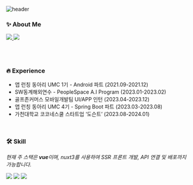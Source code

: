 ![header](https://capsule-render.vercel.app/api?type=waving&color=b7d5ac&height=250&section=header&text=Yooshin%20Kim&fontSize=80&fontColor=779c74&animation=fadeIn)

### ✨ About Me
<a href="https://usiny.notion.site/Yooshin-Kim-9b275fee8ef6485e85863684476d2b23" > 
  <img src="https://img.shields.io/badge/Portfolio-3b5534?style=flat&logo=notion&logoColor=white"/>
</a>
<a href="https://lamerry.tistory.com" > 
  <img src="https://img.shields.io/badge/Blog-dbead5?style=flat&logo=tistory&logoColor=white"/>
</a>

<br/><br/>

### 🔥 Experience 
- 앱 런칭 동아리 UMC 1기 - Android 파트 (2021.09-2021.12)
- SW동계해외연수 - PeopleSpace A.I Program (2023.01-2023.02)
- 골프존커머스 모바일개발팀 UI/APP 인턴 (2023.04-2023.12)
- 앱 런칭 동아리 UMC 4기 - Spring Boot 파트 (2023.03-2023.08)
- 가천대학교 코코네스쿨 스타트업 ‘도슨트’ (2023.08-2024.01)

<br/>

### 🛠️ Skill
*현재 주 스택은 **vue**이며, nuxt3를 사용하여 SSR 프론트 개발, API 연결 및 배포까지 가능합니다.*

<img src="https://img.shields.io/badge/vue-4FC08D?style=for-the-badge&logo=vuedotjs&logoColor=white"> <img src="https://img.shields.io/badge/Android-3DDC84?style=for-the-badge&logo=Android&logoColor=white"> <img src="https://img.shields.io/badge/React-61DAFB?style=for-the-badge&logo=react&logoColor=white"> 
